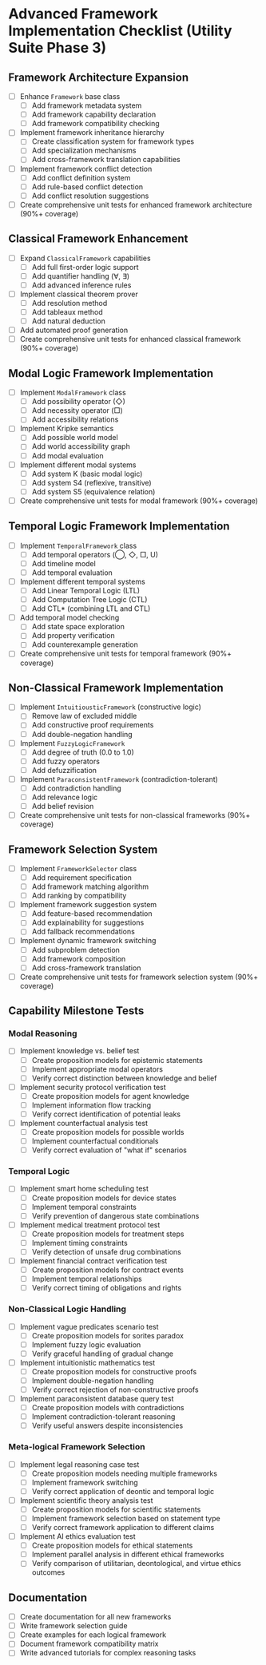 # Advanced Framework Implementation Checklist (Utility Suite Phase 3)

## Framework Architecture Expansion

- [ ] Enhance `Framework` base class
  - [ ] Add framework metadata system
  - [ ] Add framework capability declaration
  - [ ] Add framework compatibility checking
- [ ] Implement framework inheritance hierarchy
  - [ ] Create classification system for framework types
  - [ ] Add specialization mechanisms
  - [ ] Add cross-framework translation capabilities
- [ ] Implement framework conflict detection
  - [ ] Add conflict definition system
  - [ ] Add rule-based conflict detection
  - [ ] Add conflict resolution suggestions
- [ ] Create comprehensive unit tests for enhanced framework architecture (90%+ coverage)

## Classical Framework Enhancement

- [ ] Expand `ClassicalFramework` capabilities
  - [ ] Add full first-order logic support
  - [ ] Add quantifier handling (∀, ∃)
  - [ ] Add advanced inference rules
- [ ] Implement classical theorem prover
  - [ ] Add resolution method
  - [ ] Add tableaux method
  - [ ] Add natural deduction
- [ ] Add automated proof generation
- [ ] Create comprehensive unit tests for enhanced classical framework (90%+ coverage)

## Modal Logic Framework Implementation

- [ ] Implement `ModalFramework` class
  - [ ] Add possibility operator (◇)
  - [ ] Add necessity operator (□)
  - [ ] Add accessibility relations
- [ ] Implement Kripke semantics
  - [ ] Add possible world model
  - [ ] Add world accessibility graph
  - [ ] Add modal evaluation
- [ ] Implement different modal systems
  - [ ] Add system K (basic modal logic)
  - [ ] Add system S4 (reflexive, transitive)
  - [ ] Add system S5 (equivalence relation)
- [ ] Create comprehensive unit tests for modal framework (90%+ coverage)

## Temporal Logic Framework Implementation

- [ ] Implement `TemporalFramework` class
  - [ ] Add temporal operators (◯, ◇, □, U)
  - [ ] Add timeline model
  - [ ] Add temporal evaluation
- [ ] Implement different temporal systems
  - [ ] Add Linear Temporal Logic (LTL)
  - [ ] Add Computation Tree Logic (CTL)
  - [ ] Add CTL* (combining LTL and CTL)
- [ ] Add temporal model checking
  - [ ] Add state space exploration
  - [ ] Add property verification
  - [ ] Add counterexample generation
- [ ] Create comprehensive unit tests for temporal framework (90%+ coverage)

## Non-Classical Framework Implementation

- [ ] Implement `IntuitiousticFramework` (constructive logic)
  - [ ] Remove law of excluded middle
  - [ ] Add constructive proof requirements
  - [ ] Add double-negation handling
- [ ] Implement `FuzzyLogicFramework`
  - [ ] Add degree of truth (0.0 to 1.0)
  - [ ] Add fuzzy operators
  - [ ] Add defuzzification
- [ ] Implement `ParaconsistentFramework` (contradiction-tolerant)
  - [ ] Add contradiction handling
  - [ ] Add relevance logic
  - [ ] Add belief revision
- [ ] Create comprehensive unit tests for non-classical frameworks (90%+ coverage)

## Framework Selection System

- [ ] Implement `FrameworkSelector` class
  - [ ] Add requirement specification
  - [ ] Add framework matching algorithm
  - [ ] Add ranking by compatibility
- [ ] Implement framework suggestion system
  - [ ] Add feature-based recommendation
  - [ ] Add explainability for suggestions
  - [ ] Add fallback recommendations
- [ ] Implement dynamic framework switching
  - [ ] Add subproblem detection
  - [ ] Add framework composition
  - [ ] Add cross-framework translation
- [ ] Create comprehensive unit tests for framework selection system (90%+ coverage)

## Capability Milestone Tests

### Modal Reasoning
- [ ] Implement knowledge vs. belief test
  - [ ] Create proposition models for epistemic statements
  - [ ] Implement appropriate modal operators
  - [ ] Verify correct distinction between knowledge and belief
- [ ] Implement security protocol verification test
  - [ ] Create proposition models for agent knowledge
  - [ ] Implement information flow tracking
  - [ ] Verify correct identification of potential leaks
- [ ] Implement counterfactual analysis test
  - [ ] Create proposition models for possible worlds
  - [ ] Implement counterfactual conditionals
  - [ ] Verify correct evaluation of "what if" scenarios

### Temporal Logic
- [ ] Implement smart home scheduling test
  - [ ] Create proposition models for device states
  - [ ] Implement temporal constraints
  - [ ] Verify prevention of dangerous state combinations
- [ ] Implement medical treatment protocol test
  - [ ] Create proposition models for treatment steps
  - [ ] Implement timing constraints
  - [ ] Verify detection of unsafe drug combinations
- [ ] Implement financial contract verification test
  - [ ] Create proposition models for contract events
  - [ ] Implement temporal relationships
  - [ ] Verify correct timing of obligations and rights

### Non-Classical Logic Handling
- [ ] Implement vague predicates scenario test
  - [ ] Create proposition models for sorites paradox
  - [ ] Implement fuzzy logic evaluation
  - [ ] Verify graceful handling of gradual change
- [ ] Implement intuitionistic mathematics test
  - [ ] Create proposition models for constructive proofs
  - [ ] Implement double-negation handling
  - [ ] Verify correct rejection of non-constructive proofs
- [ ] Implement paraconsistent database query test
  - [ ] Create proposition models with contradictions
  - [ ] Implement contradiction-tolerant reasoning
  - [ ] Verify useful answers despite inconsistencies

### Meta-logical Framework Selection
- [ ] Implement legal reasoning case test
  - [ ] Create proposition models needing multiple frameworks
  - [ ] Implement framework switching
  - [ ] Verify correct application of deontic and temporal logic
- [ ] Implement scientific theory analysis test
  - [ ] Create proposition models for scientific statements
  - [ ] Implement framework selection based on statement type
  - [ ] Verify correct framework application to different claims
- [ ] Implement AI ethics evaluation test
  - [ ] Create proposition models for ethical statements
  - [ ] Implement parallel analysis in different ethical frameworks
  - [ ] Verify comparison of utilitarian, deontological, and virtue ethics outcomes

## Documentation
- [ ] Create documentation for all new frameworks
- [ ] Write framework selection guide
- [ ] Create examples for each logical framework
- [ ] Document framework compatibility matrix
- [ ] Write advanced tutorials for complex reasoning tasks
